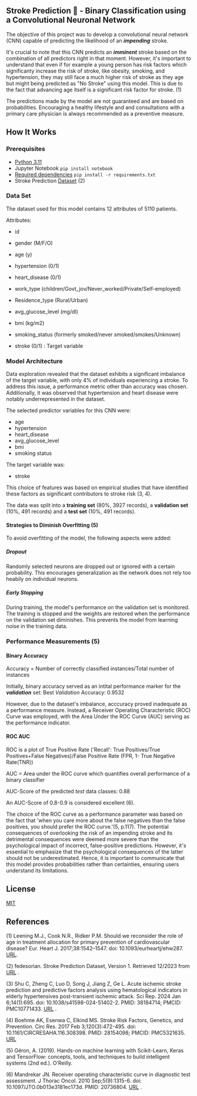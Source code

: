 ## Stroke Prediction :brain: - Binary Classification using a Convolutional Neuronal Network
The objective of this project was to develop a convolutional neural network (CNN) capable of predicting the likelihood of an ***impending*** stroke. 

It's crucial to note that this CNN predicts an ***imminent*** stroke based on the combination of all predictors right in that moment. However, it's important to understand that even if for example a young person has risk factors which significanty increase the risk of stroke, like obesity, smoking, and hypertension, they may still face a much higher risk of stroke as they age but might being predicted as "No Stroke" using this model. This is due to the fact that advancing age itself is a significant risk factor for stroke. (1) 

The predictions made by the model are not guaranteed and are based on probabilities. Encouraging a healthy lifestyle and and consultations with a primary care physician is always recommended as a preventive measure.

## How It Works
### Prerequisites 
- [Python 3.11](https://www.python.org/downloads/release/python-3110/)
- Jupyter Notebook ```pip install notebook ```
- [Required dependencies](https://github.com/KatTiel/stroke_binary_classification_CNN/blob/main/requirements.txt) ```pip install -r requirements.txt ```
- Stroke Prediction [Dataset](https://github.com/KatTiel/stroke_binary_classification_CNN/blob/main/0_data/healthcare-dataset-stroke-data.csv) (2)

### Data Set
The dataset used for this model contains 12 attributes of 5110 patients. 

Attributes:
- id
- gender (M/F/O)
- age (y)
- hypertension (0/1)
- heart_disease (0/1)
- work_type (children/Govt_jov/Never_worked/Private/Self-employed)
- Residence_type (Rural/Urban)
- avg_glucose_level (mg/dl)
- bmi (kg/m2)
- smoking_status (formerly smoked/never smoked/smokes/Unknown)

- stroke (0/1) : Target variable

### Model Architecture
Data exploration revealed that the dataset exhibits a significant imbalance of the target variable, with only 4% of individuals experiencing a stroke. To address this issue, a performance metric other than accuracy was chosen. Additionally, it was observed that hypertension and heart disease were notably underrepresented in the dataset.

The selected predictor variables for this CNN were:
- age
- hypertension
- heart_disease
- avg_glucose_level
- bmi
- smoking status 

The target variable was:
- stroke

This choice of features was based on empirical studies that have identified these factors as significant contributors to stroke risk (3, 4).

The data was split into a **training set** (80%, 3927 records), a **validation set** (10%, 491 records) and a **test set** (10%, 491 records).

#### Strategies to Diminish Overfitting (5)
To avoid overfitting of the model, the following aspects were added:

##### Dropout
Randomly selected neurons are dropped out or ignored with a certain probability. This encourages generalization as the network does not rely too heabily on individual neurons.

##### Early Stopping
During training, the model's performance on the validation set is monitored. The training is stopped and the weights are restored when the performance on the validation set diminishes. This prevents the model from learning noise in the training data. 

### Performance Measurements (5)
#### Binary Accuracy
Accuracy = Number of correctly classified instances/Total number of instances

Initially, binary accuracy served as an intital performance marker for the ***validation*** set:
Best *Validation* Accuracy: 0.9532

However, due to the dataset's imbalance, acccuracy proved inadequate as a performance measure. Instead, a Receiver Operating Characteristic (ROC) Curve was employed, with the Area Under the ROC Curve (AUC) serving as the performance indicator.

#### ROC AUC
ROC is a plot of True Positive Rate ('Recall': True Positives/True Positives+False Negatives)/False Positive Rate (FPR, 1- True Negative Rate(TNR))

AUC = Area under the ROC curve which quantifies overall performance of a binary classifier

AUC-Score of the predicted *test* data classes: 0.88 

An AUC-Score of 0.8-0.9 is considered excellent (6).

The choice of the ROC curve as a performance parameter was based on the fact that 'when you care more about the false negatives than the false positives, you should prefer the ROC curve.'(5,  p.117). 
The potential consequences of overlooking the risk of an impending stroke and its detrimental consequences were deemed more severe than the psychological impact of incorrect, false-positive predictions. However, it's essential to emphasize that the psychological consequences of the latter should not be underestimated. Hence, it is important to communicate that this model provides probabilities rather than certainties, ensuring users understand its limitations.

## License
[MIT](https://choosealicense.com/licenses/mit/)

## References 
(1) Leening M.J., Cook N.R., Ridker P.M. Should we reconsider the role of age in treatment allocation for primary prevention of cardiovascular disease? Eur. Heart J. 2017;38:1542–1547. doi: 10.1093/eurheartj/ehw287. [URL](https://pubmed.ncbi.nlm.nih.gov/27357357/).

(2) fedesorian. Stroke Prediction Dataset, Version 1. Retrieved 12/2023 from [URL](https://www.kaggle.com/datasets/fedesoriano/stroke-prediction-dataset) .

(3) Shu C, Zheng C, Luo D, Song J, Jiang Z, Ge L. Acute ischemic stroke prediction and predictive factors analysis using hematological indicators in elderly hypertensives post-transient ischemic attack. Sci Rep. 2024 Jan 6;14(1):695. doi: 10.1038/s41598-024-51402-2. PMID: 38184714; PMCID: PMC10771433. [URL](https://www.nature.com/articles/s41598-024-51402-2) .

(4) Boehme AK, Esenwa C, Elkind MS. Stroke Risk Factors, Genetics, and Prevention. Circ Res. 2017 Feb 3;120(3):472-495. doi: 10.1161/CIRCRESAHA.116.308398. PMID: 28154098; PMCID: PMC5321635. [URL](https://pubmed.ncbi.nlm.nih.gov/28154098/)

(5) Géron, A. (2019). Hands-on machine learning with Scikit-Learn, Keras and TensorFlow: concepts, tools, and techniques to build intelligent systems (2nd ed.). O’Reilly.

(6) Mandrekar JN. Receiver operating characteristic curve in diagnostic test assessment. J Thorac Oncol. 2010 Sep;5(9):1315-6. doi: 10.1097/JTO.0b013e3181ec173d. PMID: 20736804. [URL](https://www.sciencedirect.com/science/article/pii/S1556086415306043#bib5) .


